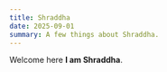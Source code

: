 ```yaml
---
title: Shraddha
date: 2025-09-01
summary: A few things about Shraddha.
---
```


Welcome here **I am Shraddha**.